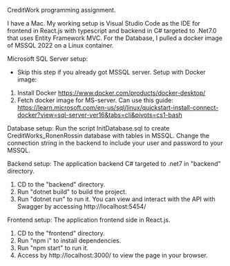 CreditWork programming assignment.

I have a Mac. My working setup is Visual Studio Code as the IDE for frontend in React.js with typescript and backend in C# targeted to .Net7.0 that uses Entity Framework MVC.
For the Database, I pulled a docker image of MSSQL 2022 on a Linux container.


Microsoft SQL Server setup:
* Skip this step if you already got MSSQL server.
Setup with Docker image:
1. Install Docker
https://www.docker.com/products/docker-desktop/
2. Fetch docker image for MS-server. Can use this guide:
https://learn.microsoft.com/en-us/sql/linux/quickstart-install-connect-docker?view=sql-server-ver16&tabs=cli&pivots=cs1-bash


Database setup:
Run the script InitDatabase.sql to create CreditWorks_RonenRossin database with tables in MSSQL.
Change the connection string in the backend to include your user and password to your MSSQL.


Backend setup:
The application backend C# targeted to .net7 in "backend" directory.
1. CD to the "backend" directory.
2. Run "dotnet build" to build the project.
3. Run "dotnet run" to run it.
You can view and interact with the API with Swagger by accessing http://localhost:5454/


Frontend setup:
The application frontend side in React.js.
1. CD to the "frontend" directory.
2. Run "npm i" to install dependencies.
3. Run "npm start" to run it.
4. Access by http://localhost:3000/ to view the page in your browser.


